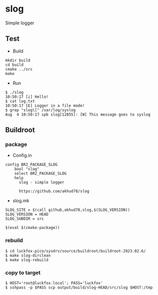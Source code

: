 # slog
Simple logger

## Test
- Build
```
mkdir build
cd build
cmake ../src
make
```
- Run
```
$ ./slog
10:50:17 [i] Hello!
$ cat log.txt 
10:50:17 [E] Logger in a file mode!
$ grep "slog\[" /var/log/syslog
Aug  4 10:50:17 spb slog[12855]: [W] This message goes to syslog
```
## Buildroot
### package
- Config.in
```
config BR2_PACKAGE_SLOG
	bool "slog"
	select BR2_PACKAGE_SLOG
	help
	  slog - simple logger

	  https://github.com/akhud78/slog
```
- slog.mk
```
SLOG_SITE = $(call github,akhud78,slog,$(SLOG_VERSION))
SLOG_VERSION = HEAD
SLOG_SUBDIR = src

$(eval $(cmake-package))
```
### rebuild
```
$ cd luckfox-pico/sysdrv/source/buildroot/buildroot-2023.02.6/
$ make slog-dirclean
$ make slog-rebuild
```

### copy to target
```
$ HOST='root@luckfox.local'; PASS='luckfox'
$ sshpass -p $PASS scp output/build/slog-HEAD/src/slog $HOST:/tmp
```
